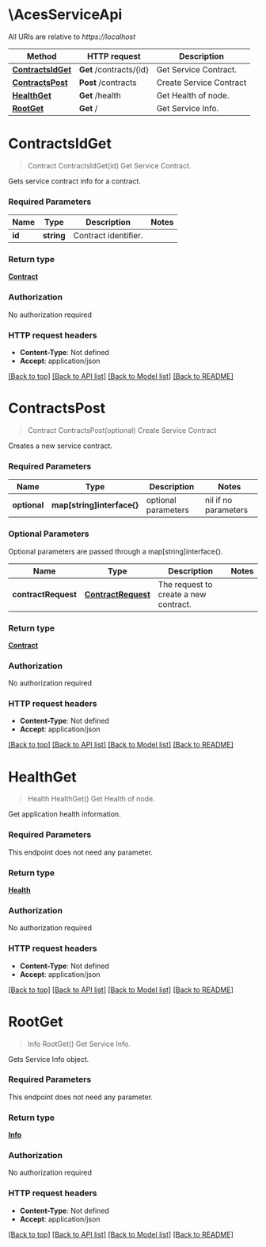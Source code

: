 # \AcesServiceApi

All URIs are relative to *https://localhost*

Method | HTTP request | Description
------------- | ------------- | -------------
[**ContractsIdGet**](AcesServiceApi.md#ContractsIdGet) | **Get** /contracts/{id} | Get Service Contract.
[**ContractsPost**](AcesServiceApi.md#ContractsPost) | **Post** /contracts | Create Service Contract
[**HealthGet**](AcesServiceApi.md#HealthGet) | **Get** /health | Get Health of node.
[**RootGet**](AcesServiceApi.md#RootGet) | **Get** / | Get Service Info.


# **ContractsIdGet**
> Contract ContractsIdGet(id)
Get Service Contract.

Gets service contract info for a contract.

### Required Parameters

Name | Type | Description  | Notes
------------- | ------------- | ------------- | -------------
  **id** | **string**| Contract identifier. | 

### Return type

[**Contract**](Contract.md)

### Authorization

No authorization required

### HTTP request headers

 - **Content-Type**: Not defined
 - **Accept**: application/json

[[Back to top]](#) [[Back to API list]](../README.md#documentation-for-api-endpoints) [[Back to Model list]](../README.md#documentation-for-models) [[Back to README]](../README.md)

# **ContractsPost**
> Contract ContractsPost(optional)
Create Service Contract

Creates a new service contract.

### Required Parameters

Name | Type | Description  | Notes
------------- | ------------- | ------------- | -------------
 **optional** | **map[string]interface{}** | optional parameters | nil if no parameters

### Optional Parameters
Optional parameters are passed through a map[string]interface{}.

Name | Type | Description  | Notes
------------- | ------------- | ------------- | -------------
 **contractRequest** | [**ContractRequest**](ContractRequest.md)| The request to create a new contract. | 

### Return type

[**Contract**](Contract.md)

### Authorization

No authorization required

### HTTP request headers

 - **Content-Type**: Not defined
 - **Accept**: application/json

[[Back to top]](#) [[Back to API list]](../README.md#documentation-for-api-endpoints) [[Back to Model list]](../README.md#documentation-for-models) [[Back to README]](../README.md)

# **HealthGet**
> Health HealthGet()
Get Health of node.

Get application health information.

### Required Parameters
This endpoint does not need any parameter.

### Return type

[**Health**](Health.md)

### Authorization

No authorization required

### HTTP request headers

 - **Content-Type**: Not defined
 - **Accept**: application/json

[[Back to top]](#) [[Back to API list]](../README.md#documentation-for-api-endpoints) [[Back to Model list]](../README.md#documentation-for-models) [[Back to README]](../README.md)

# **RootGet**
> Info RootGet()
Get Service Info.

Gets Service Info object.

### Required Parameters
This endpoint does not need any parameter.

### Return type

[**Info**](Info.md)

### Authorization

No authorization required

### HTTP request headers

 - **Content-Type**: Not defined
 - **Accept**: application/json

[[Back to top]](#) [[Back to API list]](../README.md#documentation-for-api-endpoints) [[Back to Model list]](../README.md#documentation-for-models) [[Back to README]](../README.md)

